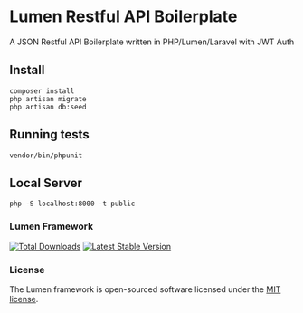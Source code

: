 # Lumen Restful API Boilerplate

<!-- [![Build Status](https://travis-ci.org/laravel/lumen-framework.svg)](https://travis-ci.org/laravel/lumen-framework)
[![Total Downloads](https://poser.pugx.org/laravel/lumen-framework/d/total.svg)](https://packagist.org/packages/laravel/lumen-framework)
[![Latest Stable Version](https://poser.pugx.org/laravel/lumen-framework/v/stable.svg)](https://packagist.org/packages/laravel/lumen-framework)
[![Latest Unstable Version](https://poser.pugx.org/laravel/lumen-framework/v/unstable.svg)](https://packagist.org/packages/laravel/lumen-framework)
[![License](https://poser.pugx.org/laravel/lumen-framework/license.svg)](https://packagist.org/packages/laravel/lumen-framework) -->

A JSON Restful API Boilerplate written in PHP/Lumen/Laravel with JWT Auth

## Install

```
composer install 
php artisan migrate
php artisan db:seed
```

## Running tests

```
vendor/bin/phpunit
```

## Local Server

```
php -S localhost:8000 -t public
```

### Lumen Framework

[![Total Downloads](https://poser.pugx.org/laravel/lumen-framework/d/total.svg)](https://packagist.org/packages/laravel/lumen-framework) [![Latest Stable Version](https://poser.pugx.org/laravel/lumen-framework/v/stable.svg)](https://packagist.org/packages/laravel/lumen-framework)

### License

The Lumen framework is open-sourced software licensed under the [MIT license](https://opensource.org/licenses/MIT).
